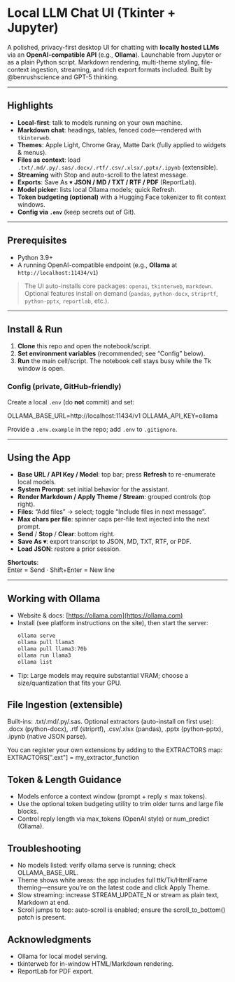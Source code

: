 # Local LLM Chat UI (Tkinter + Jupyter)

A polished, privacy-first desktop UI for chatting with **locally hosted LLMs** via an **OpenAI-compatible API** (e.g., **Ollama**). Launchable from Jupyter or as a plain Python script. Markdown rendering, multi-theme styling, file-context ingestion, streaming, and rich export formats included. Built by @benrushscience and GPT-5 thinking.

---

## Highlights

- **Local-first**: talk to models running on your own machine.
- **Markdown chat**: headings, tables, fenced code—rendered with `tkinterweb`.
- **Themes**: Apple Light, Chrome Gray, Matte Dark (fully applied to widgets & menus).
- **Files as context**: load `.txt/.md/.py/.sas/.docx/.rtf/.csv/.xlsx/.pptx/.ipynb` (extensible).
- **Streaming** with Stop and auto-scroll to the latest message.
- **Exports**: Save As ▾ **JSON / MD / TXT / RTF / PDF** (ReportLab).
- **Model picker**: lists local Ollama models; quick Refresh.
- **Token budgeting (optional)** with a Hugging Face tokenizer to fit context windows.
- **Config via `.env`** (keep secrets out of Git).

---

## Prerequisites

- Python 3.9+
- A running OpenAI-compatible endpoint (e.g., **Ollama** at `http://localhost:11434/v1`)

> The UI auto-installs core packages: `openai`, `tkinterweb`, `markdown`. Optional features install on demand (`pandas`, `python-docx`, `striprtf`, `python-pptx`, `reportlab`, etc.).

---

## Install & Run

1. **Clone** this repo and open the notebook/script.
2. **Set environment variables** (recommended; see “Config” below).
3. **Run** the main cell/script. The notebook cell stays busy while the Tk window is open.

### Config (private, GitHub-friendly)

Create a local `.env` (do **not** commit) and set:

OLLAMA_BASE_URL=http://localhost:11434/v1
OLLAMA_API_KEY=ollama

Provide a `.env.example` in the repo; add `.env` to `.gitignore`.

---

## Using the App

- **Base URL / API Key / Model**: top bar; press **Refresh** to re-enumerate local models.
- **System Prompt**: set initial behavior for the assistant.
- **Render Markdown / Apply Theme / Stream**: grouped controls (top right).
- **Files**: “Add files” → select; toggle “Include files in next message”.
- **Max chars per file**: spinner caps per-file text injected into the next prompt.
- **Send** / **Stop** / **Clear**: bottom right.
- **Save As ▾**: export transcript to JSON, MD, TXT, RTF, or PDF.  
- **Load JSON**: restore a prior session.

**Shortcuts**:  
Enter = Send · Shift+Enter = New line

---

## Working with Ollama

- Website & docs: [https://ollama.com](https://ollama.com)
- Install (see platform instructions on the site), then start the server:
  ```bash
  ollama serve
  ollama pull llama3
  ollama pull llama3:70b
  ollama run llama3
  ollama list
  ```
- Tip: Large models may require substantial VRAM; choose a size/quantization that fits your GPU.

## File Ingestion (extensible)

Built-ins: .txt/.md/.py/.sas.
Optional extractors (auto-install on first use): .docx (python-docx), .rtf (striprtf), .csv/.xlsx (pandas), .pptx (python-pptx), .ipynb (native JSON parse).

You can register your own extensions by adding to the EXTRACTORS map:
EXTRACTORS[".ext"] = my_extractor_function

## Token & Length Guidance
- Models enforce a context window (prompt + reply ≤ max tokens).
- Use the optional token budgeting utility to trim older turns and large file blocks.
- Control reply length via max_tokens (OpenAI style) or num_predict (Ollama).

## Troubleshooting
- No models listed: verify ollama serve is running; check OLLAMA_BASE_URL.
- Theme shows white areas: the app includes full ttk/Tk/HtmlFrame theming—ensure you’re on the latest code and click Apply Theme.
- Slow streaming: increase STREAM_UPDATE_N or stream as plain text, Markdown at end.
- Scroll jumps to top: auto-scroll is enabled; ensure the scroll_to_bottom() patch is present.

## Acknowledgments
- Ollama for local model serving.
- tkinterweb for in-window HTML/Markdown rendering.
- ReportLab for PDF export.

